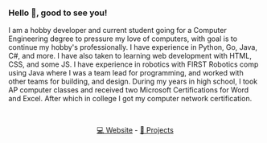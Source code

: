 <h3>Hello 👋, good to see you!</h3>
<p>
    I am a hobby developer and current student going for a Computer Engineering degree to pressure my love of computers, with goal is to continue my hobby's professionally. I have experience in Python, Go, Java, C#, and more. I have also taken to learning web development with HTML, CSS, and some JS. I have experience in robotics with FIRST Robotics comp using Java where I was a team lead for programming, and worked with other teams for building, and design. During my years in high school, I took AP computer classes and received two Microsoft Certifications for Word and Excel. After which in college I got my computer network certification.
</p>

<br/>

<p align="center">
    <a href="https://jkowski.com">💻 Website</a>
     - 
    <a href="https://github.com/benjankowski?tab=repositories">📣 Projects</a>
</p>
